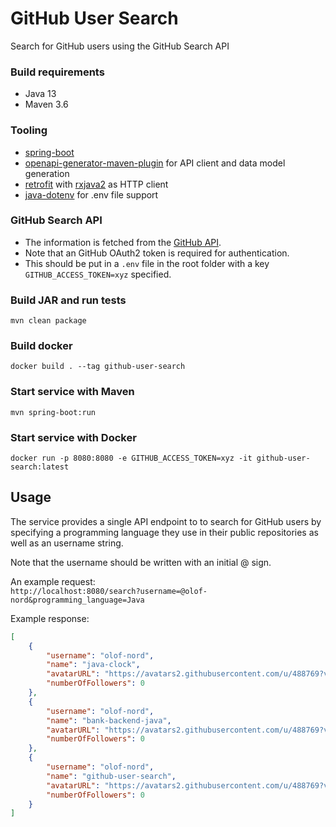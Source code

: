 # GitHub User Search

Search for GitHub users using the GitHub Search API

### Build requirements
- Java 13
- Maven 3.6

### Tooling
- [spring-boot](https://github.com/spring-projects/spring-boot)
- [openapi-generator-maven-plugin](https://github.com/OpenAPITools/openapi-generator/tree/master/modules/openapi-generator-maven-plugin) for API client and data model generation
- [retrofit](https://github.com/square/retrofit) with [rxjava2](https://github.com/square/retrofit/tree/master/retrofit-adapters/rxjava2) as HTTP client 
- [java-dotenv](https://github.com/cdimascio/java-dotenv) for .env file support

### GitHub Search API
- The information is fetched from the [GitHub API](https://developer.github.com).
- Note that an GitHub OAuth2 token is required for authentication. 
- This should be put in a `.env` file in the root folder with a key `GITHUB_ACCESS_TOKEN=xyz` specified.

### Build JAR and run tests
`mvn clean package`  

### Build docker  
`docker build . --tag github-user-search`

### Start service with Maven
`mvn spring-boot:run`

### Start service with Docker
`docker run -p 8080:8080 -e GITHUB_ACCESS_TOKEN=xyz -it github-user-search:latest`

## Usage
The service provides a single API endpoint to to search for GitHub users by specifying a programming language 
they use in their public repositories as well as an username string.

Note that the username should be written with an initial @ sign.

An example request:  
`http://localhost:8080/search?username=@olof-nord&programming_language=Java`

Example response:
```json
[
    {
        "username": "olof-nord",
        "name": "java-clock",
        "avatarURL": "https://avatars2.githubusercontent.com/u/488769?v=4",
        "numberOfFollowers": 0
    },
    {
        "username": "olof-nord",
        "name": "bank-backend-java",
        "avatarURL": "https://avatars2.githubusercontent.com/u/488769?v=4",
        "numberOfFollowers": 0
    },
    {
        "username": "olof-nord",
        "name": "github-user-search",
        "avatarURL": "https://avatars2.githubusercontent.com/u/488769?v=4",
        "numberOfFollowers": 0
    }
]
```
